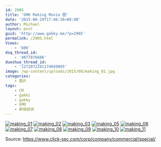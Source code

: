 ```yaml
---
id: 2905
title: 'GMO Making Movie 图'
date: '2015-08-29T17:46:36+08:00'
author: Michael
layout: post
guid: 'http://www.gakky.me/?p=2905'
permalink: /2905.html
Views:
    - '606'
dsq_thread_id:
    - '4077876686'
duoshuo_thread_id:
    - '1272072281174049805'
image: /wp-content/uploads/2015/08/making_01.jpg
categories:
    - 图片
tags:
    - CM
    - gakki
    - gakky
    - GMO
    - 新垣结衣
---
```


[![making_01](http://www.yui-aragaki.org/wp-content/uploads/2015/08/making_01.jpg)](http://www.yui-aragaki.org/wp-content/uploads/2015/08/making_01.jpg "making_01") [![making_02](http://www.yui-aragaki.org/wp-content/uploads/2015/08/making_02.jpg)](http://www.yui-aragaki.org/wp-content/uploads/2015/08/making_02.jpg "making_02") [![making_03](http://www.yui-aragaki.org/wp-content/uploads/2015/08/making_03.jpg)](http://www.yui-aragaki.org/wp-content/uploads/2015/08/making_03.jpg "making_03") [![making_05](http://www.yui-aragaki.org/wp-content/uploads/2015/08/making_05.jpg)](http://www.yui-aragaki.org/wp-content/uploads/2015/08/making_05.jpg "making_05") [![making_06](http://www.yui-aragaki.org/wp-content/uploads/2015/08/making_06.jpg)](http://www.yui-aragaki.org/wp-content/uploads/2015/08/making_06.jpg "making_06") [![making_07](http://www.yui-aragaki.org/wp-content/uploads/2015/08/making_07.jpg)](http://www.yui-aragaki.org/wp-content/uploads/2015/08/making_07.jpg "making_07") [![making_08](http://www.yui-aragaki.org/wp-content/uploads/2015/08/making_08.jpg)](http://www.yui-aragaki.org/wp-content/uploads/2015/08/making_08.jpg "making_08") [![making_09](http://www.yui-aragaki.org/wp-content/uploads/2015/08/making_09.jpg)](http://www.yui-aragaki.org/wp-content/uploads/2015/08/making_09.jpg "making_09") [![making_10](http://www.yui-aragaki.org/wp-content/uploads/2015/08/making_10.jpg)](http://www.yui-aragaki.org/wp-content/uploads/2015/08/making_10.jpg "making_10") [![making_11](http://www.yui-aragaki.org/wp-content/uploads/2015/08/making_11.jpg)](http://www.yui-aragaki.org/wp-content/uploads/2015/08/making_11.jpg "making_11")

Source: https://www.click-sec.com/corp/company/commercial/special/